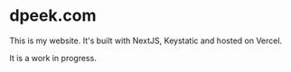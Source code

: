 # dpeek.com

This is my website. It's built with NextJS, Keystatic and hosted on Vercel.

It is a work in progress.
